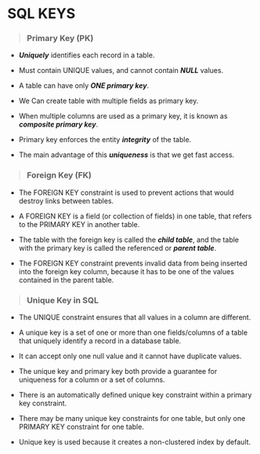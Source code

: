 # SQL KEYS

> ### Primary Key (PK)

- **_Uniquely_** identifies each record in a table.

- Must contain UNIQUE values, and cannot contain **_NULL_** values.

- A table can have only **_ONE primary key_**.

* We Can create table with multiple fields as primary key.

- When multiple columns are used as a primary key, it is known as **_composite primary key_**.

- Primary key enforces the entity **_integrity_** of the table.

- The main advantage of this **_uniqueness_** is that we get fast access.

> ### Foreign Key (FK)

- The FOREIGN KEY constraint is used to prevent actions that would destroy links between tables.

- A FOREIGN KEY is a field (or collection of fields) in one table, that refers to the PRIMARY KEY in another table.

- The table with the foreign key is called the **_child table_**, and the table with the primary key is called the referenced or **_parent table_**.

- The FOREIGN KEY constraint prevents invalid data from being inserted into the foreign key column, because it has to be one of the values contained in the parent table.

> ### Unique Key in SQL

- The UNIQUE constraint ensures that all values in a column are different.

- A unique key is a set of one or more than one fields/columns of a table that uniquely identify a record in a database table.

- It can accept only one null value and it cannot have duplicate values.

- The unique key and primary key both provide a guarantee for uniqueness for a column or a set of columns.

- There is an automatically defined unique key constraint within a primary key constraint.

- There may be many unique key constraints for one table, but only one PRIMARY KEY constraint for one table.

* Unique key is used because it creates a non-clustered index by default.
